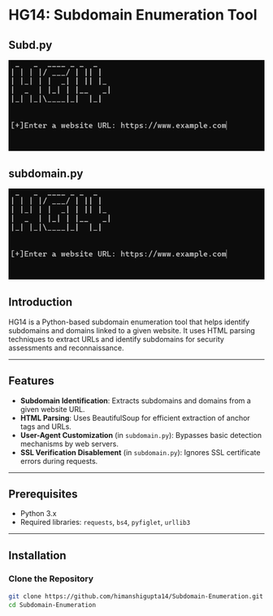# HG14: Subdomain Enumeration Tool
## Subd.py
![Subdomain-Enumeration](picture.png)
## subdomain.py
![Subdomain-Enumeration](picture.png)

## Introduction 
HG14 is a Python-based subdomain enumeration tool that helps identify subdomains and domains linked to a given website. It uses HTML parsing techniques to extract URLs and identify subdomains for security assessments and reconnaissance.

---

## Features

- **Subdomain Identification**: Extracts subdomains and domains from a given website URL.
- **HTML Parsing**: Uses BeautifulSoup for efficient extraction of anchor tags and URLs.
- **User-Agent Customization** (in `subdomain.py`): Bypasses basic detection mechanisms by web servers.
- **SSL Verification Disablement** (in `subdomain.py`): Ignores SSL certificate errors during requests.

---

## Prerequisites

- Python 3.x
- Required libraries: `requests`, `bs4`, `pyfiglet`, `urllib3`

---

## Installation

### Clone the Repository

```bash
git clone https://github.com/himanshigupta14/Subdomain-Enumeration.git
cd Subdomain-Enumeration

